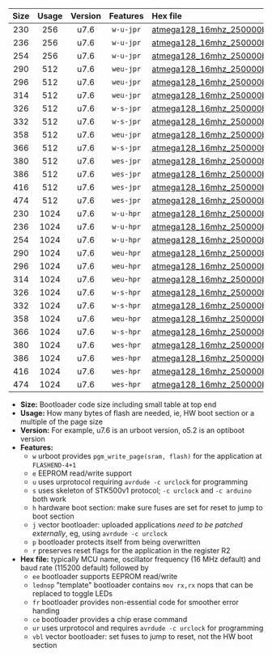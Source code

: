 |Size|Usage|Version|Features|Hex file|
|:-:|:-:|:-:|:-:|:--|
|230|256|u7.6|`w-u-jpr`|[atmega128_16mhz_250000bps_ur_vbl.hex](https://raw.githubusercontent.com/stefanrueger/urboot/main/bootloaders/atmega128/fcpu_16mhz/250000_bps/atmega128_16mhz_250000bps_ur_vbl.hex)|
|236|256|u7.6|`w-u-jpr`|[atmega128_16mhz_250000bps_lednop_ur_vbl.hex](https://raw.githubusercontent.com/stefanrueger/urboot/main/bootloaders/atmega128/fcpu_16mhz/250000_bps/atmega128_16mhz_250000bps_lednop_ur_vbl.hex)|
|254|256|u7.6|`w-u-jpr`|[atmega128_16mhz_250000bps_lednop_fr_ur_vbl.hex](https://raw.githubusercontent.com/stefanrueger/urboot/main/bootloaders/atmega128/fcpu_16mhz/250000_bps/atmega128_16mhz_250000bps_lednop_fr_ur_vbl.hex)|
|290|512|u7.6|`weu-jpr`|[atmega128_16mhz_250000bps_ee_ur_vbl.hex](https://raw.githubusercontent.com/stefanrueger/urboot/main/bootloaders/atmega128/fcpu_16mhz/250000_bps/atmega128_16mhz_250000bps_ee_ur_vbl.hex)|
|296|512|u7.6|`weu-jpr`|[atmega128_16mhz_250000bps_ee_lednop_ur_vbl.hex](https://raw.githubusercontent.com/stefanrueger/urboot/main/bootloaders/atmega128/fcpu_16mhz/250000_bps/atmega128_16mhz_250000bps_ee_lednop_ur_vbl.hex)|
|314|512|u7.6|`weu-jpr`|[atmega128_16mhz_250000bps_ee_lednop_fr_ur_vbl.hex](https://raw.githubusercontent.com/stefanrueger/urboot/main/bootloaders/atmega128/fcpu_16mhz/250000_bps/atmega128_16mhz_250000bps_ee_lednop_fr_ur_vbl.hex)|
|326|512|u7.6|`w-s-jpr`|[atmega128_16mhz_250000bps_vbl.hex](https://raw.githubusercontent.com/stefanrueger/urboot/main/bootloaders/atmega128/fcpu_16mhz/250000_bps/atmega128_16mhz_250000bps_vbl.hex)|
|332|512|u7.6|`w-s-jpr`|[atmega128_16mhz_250000bps_lednop_vbl.hex](https://raw.githubusercontent.com/stefanrueger/urboot/main/bootloaders/atmega128/fcpu_16mhz/250000_bps/atmega128_16mhz_250000bps_lednop_vbl.hex)|
|358|512|u7.6|`weu-jpr`|[atmega128_16mhz_250000bps_ee_lednop_fr_ce_ur_vbl.hex](https://raw.githubusercontent.com/stefanrueger/urboot/main/bootloaders/atmega128/fcpu_16mhz/250000_bps/atmega128_16mhz_250000bps_ee_lednop_fr_ce_ur_vbl.hex)|
|366|512|u7.6|`w-s-jpr`|[atmega128_16mhz_250000bps_lednop_fr_vbl.hex](https://raw.githubusercontent.com/stefanrueger/urboot/main/bootloaders/atmega128/fcpu_16mhz/250000_bps/atmega128_16mhz_250000bps_lednop_fr_vbl.hex)|
|380|512|u7.6|`wes-jpr`|[atmega128_16mhz_250000bps_ee_vbl.hex](https://raw.githubusercontent.com/stefanrueger/urboot/main/bootloaders/atmega128/fcpu_16mhz/250000_bps/atmega128_16mhz_250000bps_ee_vbl.hex)|
|386|512|u7.6|`wes-jpr`|[atmega128_16mhz_250000bps_ee_lednop_vbl.hex](https://raw.githubusercontent.com/stefanrueger/urboot/main/bootloaders/atmega128/fcpu_16mhz/250000_bps/atmega128_16mhz_250000bps_ee_lednop_vbl.hex)|
|416|512|u7.6|`wes-jpr`|[atmega128_16mhz_250000bps_ee_lednop_fr_vbl.hex](https://raw.githubusercontent.com/stefanrueger/urboot/main/bootloaders/atmega128/fcpu_16mhz/250000_bps/atmega128_16mhz_250000bps_ee_lednop_fr_vbl.hex)|
|474|512|u7.6|`wes-jpr`|[atmega128_16mhz_250000bps_ee_lednop_fr_ce_vbl.hex](https://raw.githubusercontent.com/stefanrueger/urboot/main/bootloaders/atmega128/fcpu_16mhz/250000_bps/atmega128_16mhz_250000bps_ee_lednop_fr_ce_vbl.hex)|
|230|1024|u7.6|`w-u-hpr`|[atmega128_16mhz_250000bps_ur.hex](https://raw.githubusercontent.com/stefanrueger/urboot/main/bootloaders/atmega128/fcpu_16mhz/250000_bps/atmega128_16mhz_250000bps_ur.hex)|
|236|1024|u7.6|`w-u-hpr`|[atmega128_16mhz_250000bps_lednop_ur.hex](https://raw.githubusercontent.com/stefanrueger/urboot/main/bootloaders/atmega128/fcpu_16mhz/250000_bps/atmega128_16mhz_250000bps_lednop_ur.hex)|
|254|1024|u7.6|`w-u-hpr`|[atmega128_16mhz_250000bps_lednop_fr_ur.hex](https://raw.githubusercontent.com/stefanrueger/urboot/main/bootloaders/atmega128/fcpu_16mhz/250000_bps/atmega128_16mhz_250000bps_lednop_fr_ur.hex)|
|290|1024|u7.6|`weu-hpr`|[atmega128_16mhz_250000bps_ee_ur.hex](https://raw.githubusercontent.com/stefanrueger/urboot/main/bootloaders/atmega128/fcpu_16mhz/250000_bps/atmega128_16mhz_250000bps_ee_ur.hex)|
|296|1024|u7.6|`weu-hpr`|[atmega128_16mhz_250000bps_ee_lednop_ur.hex](https://raw.githubusercontent.com/stefanrueger/urboot/main/bootloaders/atmega128/fcpu_16mhz/250000_bps/atmega128_16mhz_250000bps_ee_lednop_ur.hex)|
|314|1024|u7.6|`weu-hpr`|[atmega128_16mhz_250000bps_ee_lednop_fr_ur.hex](https://raw.githubusercontent.com/stefanrueger/urboot/main/bootloaders/atmega128/fcpu_16mhz/250000_bps/atmega128_16mhz_250000bps_ee_lednop_fr_ur.hex)|
|326|1024|u7.6|`w-s-hpr`|[atmega128_16mhz_250000bps.hex](https://raw.githubusercontent.com/stefanrueger/urboot/main/bootloaders/atmega128/fcpu_16mhz/250000_bps/atmega128_16mhz_250000bps.hex)|
|332|1024|u7.6|`w-s-hpr`|[atmega128_16mhz_250000bps_lednop.hex](https://raw.githubusercontent.com/stefanrueger/urboot/main/bootloaders/atmega128/fcpu_16mhz/250000_bps/atmega128_16mhz_250000bps_lednop.hex)|
|358|1024|u7.6|`weu-hpr`|[atmega128_16mhz_250000bps_ee_lednop_fr_ce_ur.hex](https://raw.githubusercontent.com/stefanrueger/urboot/main/bootloaders/atmega128/fcpu_16mhz/250000_bps/atmega128_16mhz_250000bps_ee_lednop_fr_ce_ur.hex)|
|366|1024|u7.6|`w-s-hpr`|[atmega128_16mhz_250000bps_lednop_fr.hex](https://raw.githubusercontent.com/stefanrueger/urboot/main/bootloaders/atmega128/fcpu_16mhz/250000_bps/atmega128_16mhz_250000bps_lednop_fr.hex)|
|380|1024|u7.6|`wes-hpr`|[atmega128_16mhz_250000bps_ee.hex](https://raw.githubusercontent.com/stefanrueger/urboot/main/bootloaders/atmega128/fcpu_16mhz/250000_bps/atmega128_16mhz_250000bps_ee.hex)|
|386|1024|u7.6|`wes-hpr`|[atmega128_16mhz_250000bps_ee_lednop.hex](https://raw.githubusercontent.com/stefanrueger/urboot/main/bootloaders/atmega128/fcpu_16mhz/250000_bps/atmega128_16mhz_250000bps_ee_lednop.hex)|
|416|1024|u7.6|`wes-hpr`|[atmega128_16mhz_250000bps_ee_lednop_fr.hex](https://raw.githubusercontent.com/stefanrueger/urboot/main/bootloaders/atmega128/fcpu_16mhz/250000_bps/atmega128_16mhz_250000bps_ee_lednop_fr.hex)|
|474|1024|u7.6|`wes-hpr`|[atmega128_16mhz_250000bps_ee_lednop_fr_ce.hex](https://raw.githubusercontent.com/stefanrueger/urboot/main/bootloaders/atmega128/fcpu_16mhz/250000_bps/atmega128_16mhz_250000bps_ee_lednop_fr_ce.hex)|

- **Size:** Bootloader code size including small table at top end
- **Usage:** How many bytes of flash are needed, ie, HW boot section or a multiple of the page size
- **Version:** For example, u7.6 is an urboot version, o5.2 is an optiboot version
- **Features:**
  + `w` urboot provides `pgm_write_page(sram, flash)` for the application at `FLASHEND-4+1`
  + `e` EEPROM read/write support
  + `u` uses urprotocol requiring `avrdude -c urclock` for programming
  + `s` uses skeleton of STK500v1 protocol; `-c urclock` and `-c arduino` both work
  + `h` hardware boot section: make sure fuses are set for reset to jump to boot section
  + `j` vector bootloader: uploaded applications *need to be patched externally*, eg, using `avrdude -c urclock`
  + `p` bootloader protects itself from being overwritten
  + `r` preserves reset flags for the application in the register R2
- **Hex file:** typically MCU name, oscillator frequency (16 MHz default) and baud rate (115200 default) followed by
  + `ee` bootloader supports EEPROM read/write
  + `lednop` "template" bootloader contains `mov rx,rx` nops that can be replaced to toggle LEDs
  + `fr` bootloader provides non-essential code for smoother error handing
  + `ce` bootloader provides a chip erase command
  + `ur` uses urprotocol and requires `avrdude -c urclock` for programming
  + `vbl` vector bootloader: set fuses to jump to reset, not the HW boot section
